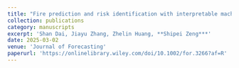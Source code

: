 ```yaml
---
title: "Fire prediction and risk identification with interpretable machine learning"
collection: publications
category: manuscripts
excerpt: 'Shan Dai, Jiayu Zhang, Zhelin Huang, **Shipei Zeng***'
date: 2025-03-02
venue: 'Journal of Forecasting'
paperurl: 'https://onlinelibrary.wiley.com/doi/10.1002/for.3266?af=R'
---
```


